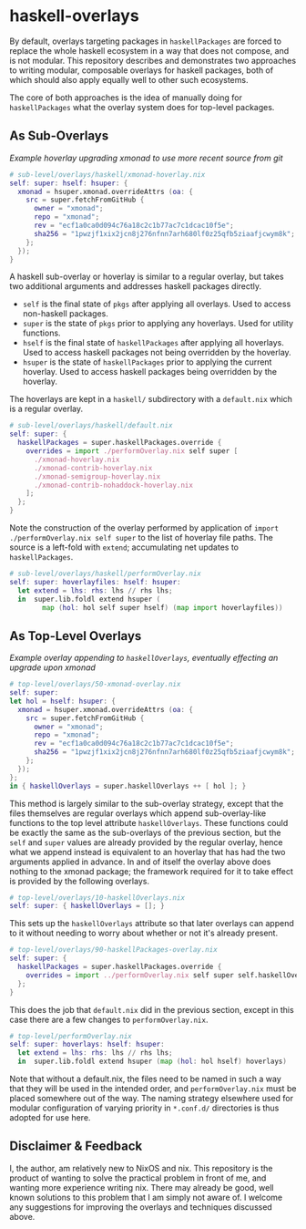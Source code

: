 # haskell-overlays
By default, overlays targeting packages in `haskellPackages` are forced to replace the whole haskell ecosystem in a way that does not compose, and is not modular.
This repository describes and demonstrates two approaches to writing modular, composable overlays for haskell packages, both of which should also apply equally well to other such ecosystems.

The core of both approaches is the idea of manually doing for `haskellPackages` what the overlay system does for top-level packages.

## As Sub-Overlays
_Example hoverlay upgrading xmonad to use more recent source from git_
```nix
# sub-level/overlays/haskell/xmonad-hoverlay.nix
self: super: hself: hsuper: {
  xmonad = hsuper.xmonad.overrideAttrs (oa: {
    src = super.fetchFromGitHub {
      owner = "xmonad";
      repo = "xmonad";
      rev = "ecf1a0ca0d094c76a18c2c1b77ac7c1dcac10f5e";
      sha256 = "1pwzjf1xix2jcn8j276nfnn7arh680lf0z25qfb5ziaafjcwym8k";
    };
  });
}
```
A haskell sub-overlay or hoverlay is similar to a regular overlay, but takes two additional arguments and addresses haskell packages directly.
  - `self` is the final state of `pkgs` after applying all overlays. Used to access non-haskell packages.
  - `super` is the state of `pkgs` prior to applying any hoverlays. Used for utility functions.
  - `hself` is the final state of `haskellPackages` after applying all hoverlays. Used to access haskell packages not being overridden by the hoverlay.
  - `hsuper` is the state of `haskellPackages` prior to applying the current hoverlay. Used to access haskell packages being overridden by the hoverlay.

The hoverlays are kept in a `haskell/` subdirectory with a `default.nix` which is a regular overlay.
```nix
# sub-level/overlays/haskell/default.nix
self: super: {
  haskellPackages = super.haskellPackages.override {
    overrides = import ./performOverlay.nix self super [
      ./xmonad-hoverlay.nix
      ./xmonad-contrib-hoverlay.nix
      ./xmonad-semigroup-hoverlay.nix
      ./xmonad-contrib-nohaddock-hoverlay.nix
    ];
  };
}
```
Note the construction of the overlay performed by application of `import ./performOverlay.nix self super` to the list of hoverlay file paths. The source is a left-fold with `extend`; accumulating net updates to `haskellPackages`.
```nix
# sub-level/overlays/haskell/performOverlay.nix
self: super: hoverlayfiles: hself: hsuper:
  let extend = lhs: rhs: lhs // rhs lhs;
  in  super.lib.foldl extend hsuper (
        map (hol: hol self super hself) (map import hoverlayfiles))
```

## As Top-Level Overlays
_Example overlay appending to `haskellOverlays`, eventually effecting an upgrade upon xmonad_
```nix
# top-level/overlays/50-xmonad-overlay.nix
self: super:
let hol = hself: hsuper: {
  xmonad = hsuper.xmonad.overrideAttrs (oa: {
    src = super.fetchFromGitHub {
      owner = "xmonad";
      repo = "xmonad";
      rev = "ecf1a0ca0d094c76a18c2c1b77ac7c1dcac10f5e";
      sha256 = "1pwzjf1xix2jcn8j276nfnn7arh680lf0z25qfb5ziaafjcwym8k";
    };
  });
};
in { haskellOverlays = super.haskellOverlays ++ [ hol ]; }
```
This method is largely similar to the sub-overlay strategy, except that the files themselves are regular overlays which append sub-overlay-like functions to the top level attribute `haskellOverlays`.
These functions could be exactly the same as the sub-overlays of the previous section, but the `self` and `super` values are already provided by the regular overlay, hence what we append instead is equivalent to an hoverlay that has had the two arguments applied in advance.
In and of itself the overlay above does nothing to the xmonad package; the framework required for it to take effect is provided by the following overlays.
```nix
# top-level/overlays/10-haskellOverlays.nix
self: super: { haskellOverlays = []; }
```
This sets up the `haskellOverlays` attribute so that later overlays can append to it without needing to worry about whether or not it's already present.
```nix
# top-level/overlays/90-haskellPackages-overlay.nix
self: super: {
  haskellPackages = super.haskellPackages.override {
    overrides = import ../performOverlay.nix self super self.haskellOverlays;
  };
}
```
This does the job that `default.nix` did in the previous section, except in this case there are a few changes to `performOverlay.nix`.
```nix
# top-level/performOverlay.nix
self: super: hoverlays: hself: hsuper:
  let extend = lhs: rhs: lhs // rhs lhs;
  in  super.lib.foldl extend hsuper (map (hol: hol hself) hoverlays)
```
Note that without a default.nix, the files need to be named in such a way that they will be used in the intended order, and `performOverlay.nix` must be placed somewhere out of the way.
The naming strategy elsewhere used for modular configuration of varying priority in `*.conf.d/` directories is thus adopted for use here.

## Disclaimer & Feedback
I, the author, am relatively new to NixOS and nix.
This repository is the product of wanting to solve the practical problem in front of me, and wanting more experience writing nix.
There may already be good, well known solutions to this problem that I am simply not aware of.
I welcome any suggestions for improving the overlays and techniques discussed above.

